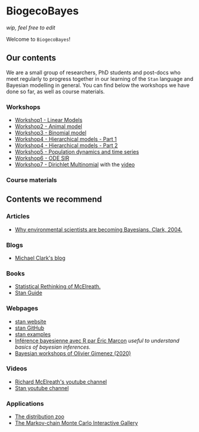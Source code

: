 # BiogecoBayes

*wip, feel free to edit*

Welcome to `BiogecoBayes`!

## Our contents

We are a small group of researchers, PhD students and post-docs who meet regularly to progress together in our learning of the `Stan` language and Bayesian modelling in general. You can find below the workshops we have done so far, as well as course materials. 

### Workshops

* [Workshop1 - Linear Models](https://juliettearchambeau.github.io/BiogecoBayes/workshop1_LinearModels.html)
* [Workshop2 - Animal model](https://juliettearchambeau.github.io/BiogecoBayes/Animal.html)
* [Workshop3 - Binomial model](https://juliettearchambeau.github.io/BiogecoBayes/workshop3_BinomialModels.html)
* [Workshop4 - Hierarchical models - Part 1](https://juliettearchambeau.github.io/BiogecoBayes/Workshop4_HierarchicalModels_Part1.html)
* [Workshop4 - Hierarchical models - Part 2](https://juliettearchambeau.github.io/BiogecoBayes/Workshop4_HierarchicalModels_Part2.html.zip)
* [Workshop5 - Population dynamics and time series](https://juliettearchambeau.github.io/BiogecoBayes/workshop5_populationDynamics_and_timeSeries.html)
* [Workshop6 - ODE SIR](https://juliettearchambeau.github.io/BiogecoBayes/workshop6_ODE_SIR.html)
* [Workshop7 - Dirichlet Multinomial](https://juliettearchambeau.github.io/BiogecoBayes/Workshop7_DirichletMultinomial.html) with the [video](https://visio.u-bordeaux.fr/playback/presentation/2.0/playback.html?meetingId=ba1a861b69e0fc3d39fec52f4dd934078367aac2-1602502758497)

### Course materials

## Contents we recommend

### Articles

* [Why environmental scientists are becoming Bayesians. Clark, 2004.](https://onlinelibrary.wiley.com/doi/full/10.1111/j.1461-0248.2004.00702.x)

### Blogs

* [Michael Clark's blog]( http://m-clark.github.io/workshops/bayesian/index.html#home)

### Books

* [Statistical Rethinking of McElreath.](https://xcelab.net/rm/statistical-rethinking/)
* [Stan Guide](https://mc-stan.org/docs/2_21/stan-users-guide/index.html)

### Webpages

* [stan website](https://mc-stan.org/)
* [stan GitHub](https://github.com/stan-dev)
* [stan examples](https://github.com/stan-dev/example-models/wiki)
* [Inférence bayesienne avec R par Éric Marcon](https://ericmarcon.github.io/Inference-bayesienne/Inference-bayesienne.html) *useful to understand basics of bayesian inferences.*
* [Bayesian workshops of Olivier Gimenez (2020)](https://github.com/oliviergimenez/Bayesian_Workshop)

### Videos

* [Richard McElreath's youtube channel](https://www.youtube.com/channel/UCNJK6_DZvcMqNSzQdEkzvzA)
* [Stan youtube channel](https://www.youtube.com/channel/UCwgN5srGpBH4M-Zc2cAluOA)

### Applications

* [The distribution zoo](https://ben18785.shinyapps.io/distribution-zoo/)
* [The Markov-chain Monte Carlo Interactive Gallery](https://chi-feng.github.io/mcmc-demo/)
